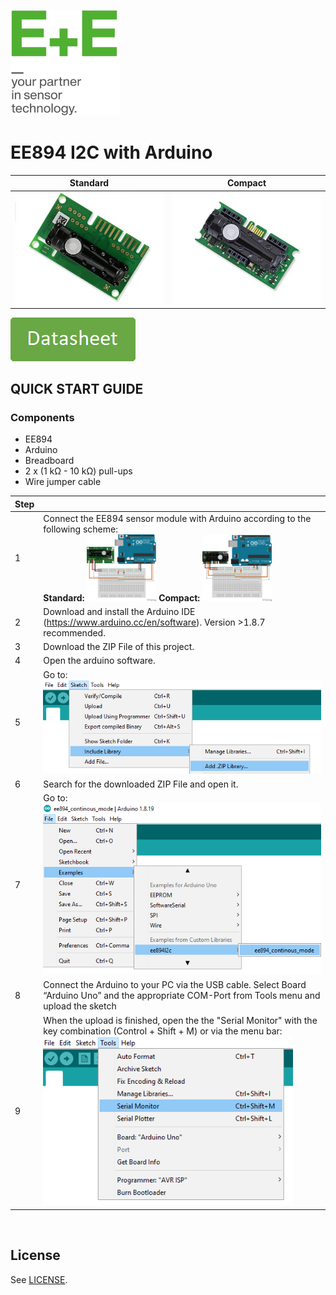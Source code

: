 [![E+E_Logo](./images/epluse-logo.png)](https://www.epluse.com/en/)

# EE894 I2C with Arduino


|Standard | Compact|
|------------ | ------------|
|![EE894_standard](./images/EE894-co2-element_standard.png) | ![EE894_compact](./images/EE894-co2-element_compact.png)|


<!--[![button1](./images/learn-more.png)](https://www.epluse.com/en/products/co2-measurement/co2-sensor/ee894/)  -->  
[![button2](./images/data-sheet.png)](https://downloads.epluse.com/fileadmin/data/product/ee894/datasheet_EE894.pdf) 



## QUICK START GUIDE  

### Components 
- EE894
- Arduino
- Breadboard 
- 2 x (1 kΩ - 10 kΩ) pull-ups
- Wire jumper cable <br>

| Step |                                                                                                                                                             |
|------|-------------------------------------------------------------------------------------------------------------------------------------------------------------|
| 1    | Connect the EE894 sensor module with Arduino according to the following scheme: <br> __Standard:__ [<img src="images/EE894_arduino.png" width="25%"/>](images/EE894_arduino.png)  __Compact:__ [<img src="images/EE894_compact.png" width="25%"/>](images/EE894_compact.png)|
| 2    | Download and install the Arduino IDE (https://www.arduino.cc/en/software). Version >1.8.7 recommended.                                                            |
| 3    | Download the ZIP File of this project.|
| 4    | Open the arduino software.|
| 5    | Go to: <br>[<img src="images/add_library.png" width="550"/>](images/add_library.png) |
| 6    | Search for the downloaded ZIP File and open it.|
| 7    | Go to:<br>[<img src="images/open_file.png" width="500"/>](images/open_file.png)|
| 8    | Connect the Arduino to your PC via the USB cable. Select Board “Arduino Uno” and the appropriate COM-Port from Tools menu and upload the sketch |
| 9    | When the upload is finished, open the the "Serial Monitor" with the key combination (Control + Shift + M) or via the menu bar: <br> [<img src="images/serial_Monitor.png" width="400"/>](images/serial_Monitor.png) |


<br>

## License 
See [LICENSE](LICENSE).
